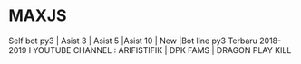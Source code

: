 # MAXJS
Self bot py3 | Asist 3 | Asist 5 |Asist 10 | New |Bot line py3 Terbaru 2018-2019 l YOUTUBE CHANNEL : ARIFISTIFIK | DPK FAMS | DRAGON PLAY KILL 
